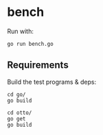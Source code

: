 # bench

Run with:
```
go run bench.go
```

## Requirements

Build the test programs & deps:

```
cd go/
go build

cd otto/
go get
go build
```
